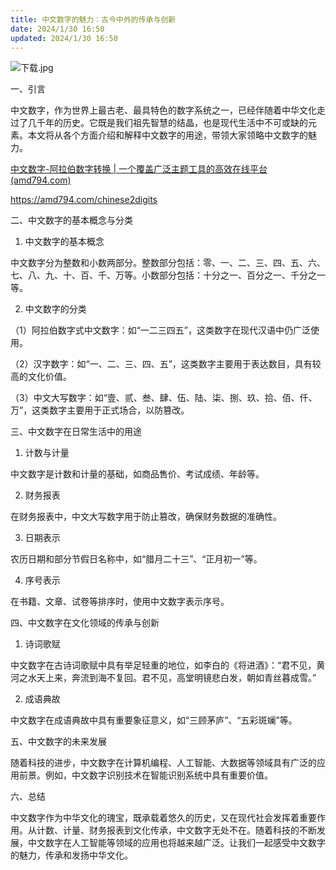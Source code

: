 ```yaml
---
title: 中文数字的魅力：古今中外的传承与创新
date: 2024/1/30 16:50
updated: 2024/1/30 16:50
---
```



![下载.jpg](https://p1-juejin.byteimg.com/tos-cn-i-k3u1fbpfcp/edff3c5d4620484cb50593e2db954b4c~tplv-k3u1fbpfcp-jj-mark:0:0:0:0:q75.image#?w=1024&h=768&s=171294&e=jpg&b=dec083)

一、引言

中文数字，作为世界上最古老、最具特色的数字系统之一，已经伴随着中华文化走过了几千年的历史。它既是我们祖先智慧的结晶，也是现代生活中不可或缺的元素。本文将从各个方面介绍和解释中文数字的用途，带领大家领略中文数字的魅力。

[中文数字-阿拉伯数字转换 | 一个覆盖广泛主题工具的高效在线平台(amd794.com)](https://amd794.com/chinese2digits)

https://amd794.com/chinese2digits

二、中文数字的基本概念与分类

1. 中文数字的基本概念

中文数字分为整数和小数两部分。整数部分包括：零、一、二、三、四、五、六、七、八、九、十、百、千、万等。小数部分包括：十分之一、百分之一、千分之一等。

2. 中文数字的分类

（1）阿拉伯数字式中文数字：如“一二三四五”，这类数字在现代汉语中仍广泛使用。

（2）汉字数字：如“一、二、三、四、五”，这类数字主要用于表达数目，具有较高的文化价值。

（3）中文大写数字：如“壹、贰、叁、肆、伍、陆、柒、捌、玖、拾、佰、仟、万”，这类数字主要用于正式场合，以防篡改。

三、中文数字在日常生活中的用途

1. 计数与计量

中文数字是计数和计量的基础，如商品售价、考试成绩、年龄等。

2. 财务报表

在财务报表中，中文大写数字用于防止篡改，确保财务数据的准确性。

3. 日期表示

农历日期和部分节假日名称中，如“腊月二十三”、“正月初一”等。

4. 序号表示

在书籍、文章、试卷等排序时，使用中文数字表示序号。

四、中文数字在文化领域的传承与创新

1. 诗词歌赋

中文数字在古诗词歌赋中具有举足轻重的地位，如李白的《将进酒》：“君不见，黄河之水天上来，奔流到海不复回。君不见，高堂明镜悲白发，朝如青丝暮成雪。”

2. 成语典故

中文数字在成语典故中具有重要象征意义，如“三顾茅庐”、“五彩斑斓”等。

五、中文数字的未来发展

随着科技的进步，中文数字在计算机编程、人工智能、大数据等领域具有广泛的应用前景。例如，中文数字识别技术在智能识别系统中具有重要价值。

六、总结

中文数字作为中华文化的瑰宝，既承载着悠久的历史，又在现代社会发挥着重要作用。从计数、计量、财务报表到文化传承，中文数字无处不在。随着科技的不断发展，中文数字在人工智能等领域的应用也将越来越广泛。让我们一起感受中文数字的魅力，传承和发扬中华文化。
